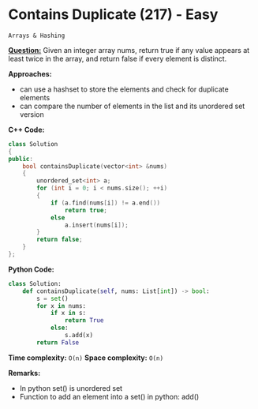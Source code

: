 # Contains Duplicate (217) - Easy

```
Arrays & Hashing
```

[**Question:**](https://leetcode.com/problems/contains-duplicate) Given an integer array nums, return true if any value appears at least twice in the array, and return false if every element is distinct.

**Approaches:**

- can use a hashset to store the elements and check for duplicate elements
- can compare the number of elements in the list and its unordered set version

**C++ Code:**

```cpp
class Solution
{
public:
    bool containsDuplicate(vector<int> &nums)
    {
        unordered_set<int> a;
        for (int i = 0; i < nums.size(); ++i)
        {
            if (a.find(nums[i]) != a.end())
                return true;
            else
                a.insert(nums[i]);
        }
        return false;
    }
};
```

**Python Code:**

```python
class Solution:
    def containsDuplicate(self, nums: List[int]) -> bool:
        s = set()
        for x in nums:
            if x in s:
                return True
            else:
                s.add(x)
        return False
```

**Time complexity:** `O(n)`
**Space complexity:** `O(n)`

**Remarks:**

- In python set() is unordered set
- Function to add an element into a set() in python: add()

